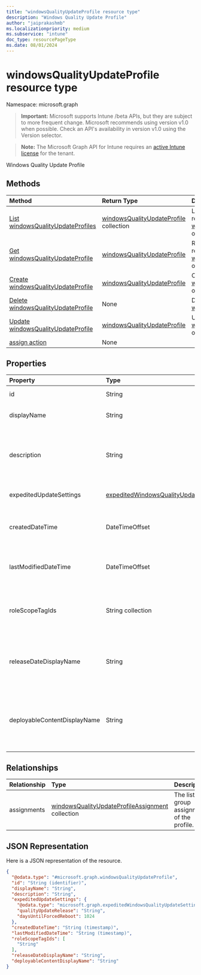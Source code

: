 ```yaml
---
title: "windowsQualityUpdateProfile resource type"
description: "Windows Quality Update Profile"
author: "jaiprakashmb"
ms.localizationpriority: medium
ms.subservice: "intune"
doc_type: resourcePageType
ms.date: 08/01/2024
---
```


# windowsQualityUpdateProfile resource type

Namespace: microsoft.graph

> **Important:** Microsoft supports Intune /beta APIs, but they are subject to more frequent change. Microsoft recommends using version v1.0 when possible. Check an API's availability in version v1.0 using the Version selector.

> **Note:** The Microsoft Graph API for Intune requires an [active Intune license](https://go.microsoft.com/fwlink/?linkid=839381) for the tenant.

Windows Quality Update Profile

## Methods
|Method|Return Type|Description|
|:---|:---|:---|
|[List windowsQualityUpdateProfiles](../api/intune-softwareupdate-windowsqualityupdateprofile-list.md)|[windowsQualityUpdateProfile](../resources/intune-softwareupdate-windowsqualityupdateprofile.md) collection|List properties and relationships of the [windowsQualityUpdateProfile](../resources/intune-softwareupdate-windowsqualityupdateprofile.md) objects.|
|[Get windowsQualityUpdateProfile](../api/intune-softwareupdate-windowsqualityupdateprofile-get.md)|[windowsQualityUpdateProfile](../resources/intune-softwareupdate-windowsqualityupdateprofile.md)|Read properties and relationships of the [windowsQualityUpdateProfile](../resources/intune-softwareupdate-windowsqualityupdateprofile.md) object.|
|[Create windowsQualityUpdateProfile](../api/intune-softwareupdate-windowsqualityupdateprofile-create.md)|[windowsQualityUpdateProfile](../resources/intune-softwareupdate-windowsqualityupdateprofile.md)|Create a new [windowsQualityUpdateProfile](../resources/intune-softwareupdate-windowsqualityupdateprofile.md) object.|
|[Delete windowsQualityUpdateProfile](../api/intune-softwareupdate-windowsqualityupdateprofile-delete.md)|None|Deletes a [windowsQualityUpdateProfile](../resources/intune-softwareupdate-windowsqualityupdateprofile.md).|
|[Update windowsQualityUpdateProfile](../api/intune-softwareupdate-windowsqualityupdateprofile-update.md)|[windowsQualityUpdateProfile](../resources/intune-softwareupdate-windowsqualityupdateprofile.md)|Update the properties of a [windowsQualityUpdateProfile](../resources/intune-softwareupdate-windowsqualityupdateprofile.md) object.|
|[assign action](../api/intune-softwareupdate-windowsqualityupdateprofile-assign.md)|None||

## Properties
|Property|Type|Description|
|:---|:---|:---|
|id|String|The Intune policy id.|
|displayName|String|The display name for the profile.|
|description|String|The description of the profile which is specified by the user.|
|expeditedUpdateSettings|[expeditedWindowsQualityUpdateSettings](../resources/intune-softwareupdate-expeditedwindowsqualityupdatesettings.md)|Expedited update settings.|
|createdDateTime|DateTimeOffset|The date time that the profile was created.|
|lastModifiedDateTime|DateTimeOffset|The date time that the profile was last modified.|
|roleScopeTagIds|String collection|List of Scope Tags for this Quality Update entity.|
|releaseDateDisplayName|String|Friendly release date to display for a Quality Update release|
|deployableContentDisplayName|String|Friendly display name of the quality update profile deployable content|

## Relationships
|Relationship|Type|Description|
|:---|:---|:---|
|assignments|[windowsQualityUpdateProfileAssignment](../resources/intune-softwareupdate-windowsqualityupdateprofileassignment.md) collection|The list of group assignments of the profile.|

## JSON Representation
Here is a JSON representation of the resource.
<!-- {
  "blockType": "resource",
  "keyProperty": "id",
  "@odata.type": "microsoft.graph.windowsQualityUpdateProfile"
}
-->
``` json
{
  "@odata.type": "#microsoft.graph.windowsQualityUpdateProfile",
  "id": "String (identifier)",
  "displayName": "String",
  "description": "String",
  "expeditedUpdateSettings": {
    "@odata.type": "microsoft.graph.expeditedWindowsQualityUpdateSettings",
    "qualityUpdateRelease": "String",
    "daysUntilForcedReboot": 1024
  },
  "createdDateTime": "String (timestamp)",
  "lastModifiedDateTime": "String (timestamp)",
  "roleScopeTagIds": [
    "String"
  ],
  "releaseDateDisplayName": "String",
  "deployableContentDisplayName": "String"
}
```